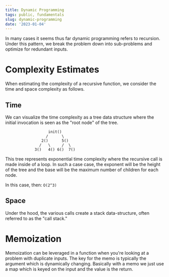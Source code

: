 ```yaml
---
title: Dynamic Programming
tags: public, fundamentals
slug: dynamic-programming
date: '2023-01-04'
---
```


In many cases it seems thus far dynamic programming refers to recursion. Under this pattern, we break the problem down into sub-problems and optimize for redundant inputs.

# Complexity Estimates

When estimating the complexity of a recursive function, we consider the time and space complexity as follows.

## Time

We can visualize the time complexity as a tree data structure where the initial invocation is seen as the "root node" of the tree.

                       init()
                      /      \
                    2()      5()
                   /   \     /  \
                 3()   4() 6()  7()

This tree represents exponential time complexity where the recursive call is made inside of a loop. In such a case case, the exponent will be the height of the tree and the base will be the maximum number of children for each node.

In this case, then: `O(2^3)`

## Space

Under the hood, the various calls create a stack data-structure, often referred to as the "call stack."

# Memoization

Memoization can be leveraged in a function when you're looking at a problem with duplicate inputs. The key for the memo is typically the argument which is dynamically changing. Basically with a memo we just use a map which is keyed on the input and the value is the return.
